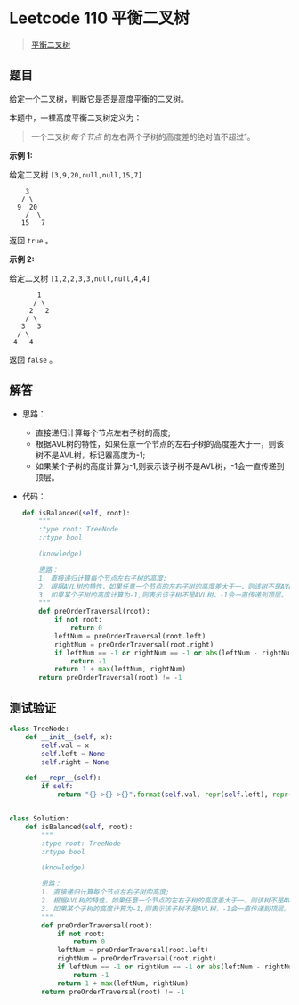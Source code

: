 # Leetcode 110 平衡二叉树

> [平衡二叉树](https://leetcode-cn.com/problems/balanced-binary-tree/)

## 题目

给定一个二叉树，判断它是否是高度平衡的二叉树。

本题中，一棵高度平衡二叉树定义为：

> 一个二叉树*每个节点* 的左右两个子树的高度差的绝对值不超过1。

**示例 1:**

给定二叉树 `[3,9,20,null,null,15,7]`

```
    3
   / \
  9  20
    /  \
   15   7
```

返回 `true` 。

**示例 2:**

给定二叉树 `[1,2,2,3,3,null,null,4,4]`

```
       1
      / \
     2   2
    / \
   3   3
  / \
 4   4
```

返回 `false` 。

## 解答

- 思路：

  - 直接递归计算每个节点左右子树的高度;
  - 根据AVL树的特性，如果任意一个节点的左右子树的高度差大于一，则该树不是AVL树，标记器高度为-1;
  - 如果某个子树的高度计算为-1,则表示该子树不是AVL树，-1会一直传递到顶层。

- 代码：

  ```python
  def isBalanced(self, root):
      """
      :type root: TreeNode
      :rtype bool
  
      (knowledge)
  
      思路：
      1. 直接递归计算每个节点左右子树的高度;
      2. 根据AVL树的特性，如果任意一个节点的左右子树的高度差大于一，则该树不是AVL树，标记器高度为-1;
      3. 如果某个子树的高度计算为-1,则表示该子树不是AVL树，-1会一直传递到顶层。
      """
      def preOrderTraversal(root):
          if not root:
              return 0
          leftNum = preOrderTraversal(root.left)
          rightNum = preOrderTraversal(root.right)
          if leftNum == -1 or rightNum == -1 or abs(leftNum - rightNum) > 1:
              return -1
          return 1 + max(leftNum, rightNum)
      return preOrderTraversal(root) != -1
  ```

## 测试验证

```python
class TreeNode:
    def __init__(self, x):
        self.val = x
        self.left = None
        self.right = None

    def __repr__(self):
        if self:
            return "{}->{}->{}".format(self.val, repr(self.left), repr(self.right))


class Solution:
    def isBalanced(self, root):
        """
        :type root: TreeNode
        :rtype bool

        (knowledge)

        思路：
        1. 直接递归计算每个节点左右子树的高度;
        2. 根据AVL树的特性，如果任意一个节点的左右子树的高度差大于一，则该树不是AVL树，标记器高度为-1;
        3. 如果某个子树的高度计算为-1,则表示该子树不是AVL树，-1会一直传递到顶层。
        """
        def preOrderTraversal(root):
            if not root:
                return 0
            leftNum = preOrderTraversal(root.left)
            rightNum = preOrderTraversal(root.right)
            if leftNum == -1 or rightNum == -1 or abs(leftNum - rightNum) > 1:
                return -1
            return 1 + max(leftNum, rightNum)
        return preOrderTraversal(root) != -1
```

